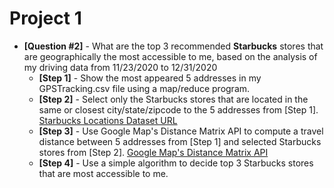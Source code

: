 # Project 1
- **[Question #2]** - What are the top 3 recommended **Starbucks** stores that are geographically the most accessible to me, based on the analysis of my driving data from 11/23/2020 to 12/31/2020
    - **[Step 1]** - Show the most appeared 5 addresses in my GPSTracking.csv file using a map/reduce program.
    - **[Step 2]** - Select only the Starbucks stores that are located in the same or closest city/state/zipcode to the 5 addresses from [Step 1].
    [Starbucks Locations Dataset URL](https://github.com/chrismeller/StarbucksLocations)
    - **[Step 3]** - Use Google Map's Distance Matrix API to compute a travel distance between 5 addresses from [Step 1] and selected Starbucks stores from [Step 2]. [Google Map's Distance Matrix API](https://developers.google.com/maps/documentation/distance-matrix/start)
    - **[Step 4]** - Use a simple algorithm to decide top 3 Starbucks stores that are most accessible to me.